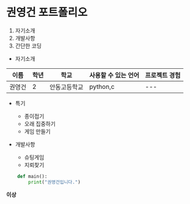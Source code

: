 # 권영건 포트폴리오

1. 자기소개
2. 개발사항
3. 간단한 코딩

+ 자기소개

이름|학년|학교|사용할 수 있는 언어|프로젝트 경험
---|---|---|---|---|
권영건|2|안동고등학교|python,c|---

+ 특기

  + 종이접기
  + 오래 집중하기
  + 게임 만들기

+ 개발사항
  - 슈팅게임
  - 지뢰찾기

```python
    def main():
        print("권영건입니다.")
```

**이상**
